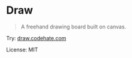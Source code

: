 # Draw

> A freehand drawing board built on canvas.

Try: [draw.codehate.com](http://draw.codehate.com)

License: MIT